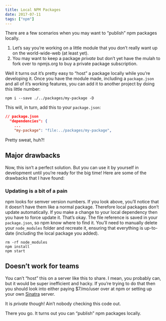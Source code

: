 ```yaml
---
title: Local NPM Packages
date: 2017-07-11
tags: ["npm"]
---
```


There are a few scenarios when you may want to “publish” npm packages locally.

1. Let’s say you’re working on a little module that you don’t really want up on the world-wide-web (at least yet).
1. You may want to keep a package _private_ but don’t yet have the mulah to fork over to npmjs.org to buy a private package subscription.

Well it turns out it’s pretty easy to “host” a package locally while you’re developing it. Once you have the module made, including a `package.json` and all of it’s working features, you can add it to another project by doing this little number:

```shell
npm i --save ./../packages/my-package -D
```

This will, in turn, add this to your `package.json`:

```json
// package.json
  "dependencies": {
    ...
    "my-package": "file:../packages/my-package",
```

Pretty sweat, huh?!

## Major drawbacks

Now, this isn’t a perfect solution. But you can use it by yourself in development until you’re ready for the big time! Here are some of the drawbacks that I have found:

### Updating is a bit of a pain

npm looks for semver version numbers. If you look above, you’ll notice that it doesn’t have them like a normal package. Therefore local packages don’t update automatically. If you make a change to your local dependency then you have to force update it. That’s okay. The file reference is saved in your `package.json`, so npm know where to find it. You’ll need to manually delete your `node_modules` folder and recreate it, ensuring that everything is up-to-date (including the local package you added).

```shell
rm -rf node_modules
npm install
npm start
```

## Doesn’t work for teams

You can’t “host” this on a server like this to share. I mean, you probably can, but it would be super inefficient and hacky. If you’re trying to do that then you should look into either paying \$7/mo/user over at npm or setting up your own [Sinatra][] server.

It is _private_ though! Ain’t nobody checking this code out.

There you go. It turns out you can “publish” npm packages locally.

[sinatra]: https://github.com/websperts/sinatra.js "Sinatra"
